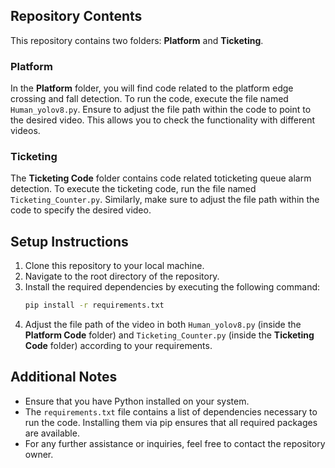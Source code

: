 ## Repository Contents

This repository contains two folders: **Platform** and **Ticketing**.

### Platform
In the **Platform** folder, you will find code related to the platform edge crossing and fall detection. To run the code, execute the file named `Human_yolov8.py`. Ensure to adjust the file path within the code to point to the desired video. This allows you to check the functionality with different videos.

### Ticketing
The **Ticketing Code** folder contains code related toticketing queue alarm detection. To execute the ticketing code, run the file named `Ticketing_Counter.py`. Similarly, make sure to adjust the file path within the code to specify the desired video.

## Setup Instructions

1. Clone this repository to your local machine.
2. Navigate to the root directory of the repository.
3. Install the required dependencies by executing the following command:
    ```bash
    pip install -r requirements.txt
    ```
4. Adjust the file path of the video in both `Human_yolov8.py` (inside the **Platform Code** folder) and `Ticketing_Counter.py` (inside the **Ticketing Code** folder) according to your requirements.

## Additional Notes

- Ensure that you have Python installed on your system.
- The `requirements.txt` file contains a list of dependencies necessary to run the code. Installing them via pip ensures that all required packages are available.
- For any further assistance or inquiries, feel free to contact the repository owner.
